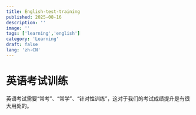 ```yaml
---
title: English-test-training
published: 2025-08-16
description: ''
image: ''
tags: ['learning','english']
category: 'Learning'
draft: false 
lang: 'zh-CN'
---
```


# 英语考试训练

英语考试需要“常考”、“常学”、“针对性训练”，这对于我们的考试成绩提升是有很大用处的。

